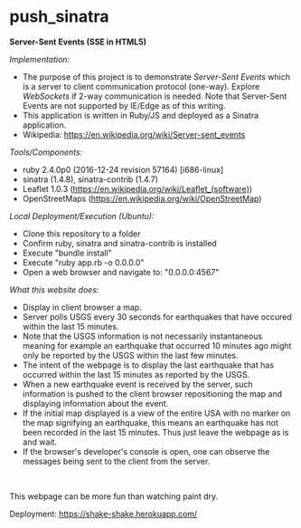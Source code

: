 # push_sinatra
**Server-Sent Events (SSE in HTML5)**


*Implementation:*

- The purpose of this project is to demonstrate <i>Server-Sent Events</i> which is a server to client communication protocol (one-way).  Explore <i>WebSockets</i> if 2-way communication is needed.  Note that Server-Sent Events are not supported by IE/Edge as of this writing.
- This application is written in Ruby/JS and deployed as a Sinatra application.
- Wikipedia: https://en.wikipedia.org/wiki/Server-sent_events

*Tools/Components:*

- ruby 2.4.0p0 (2016-12-24 revision 57164) [i686-linux] 
- sinatra (1.4.8), sinatra-contrib (1.4.7)
- Leaflet 1.0.3 (https://en.wikipedia.org/wiki/Leaflet_(software))
- OpenStreetMaps (https://en.wikipedia.org/wiki/OpenStreetMap)

*Local Deployment/Execution (Ubuntu):*

- Clone this repository to a folder
- Confirm ruby, sinatra and sinatra-contrib is installed
- Execute "bundle install"
- Execute "ruby app.rb -o 0.0.0.0"
- Open a web browser and navigate to: "0.0.0.0:4567"

*What this website does:*

- Display in client browser a map.
- Server polls USGS every 30 seconds for earthquakes that have occured within the last 15 minutes.
- Note that the USGS information is not necessarily instantaneous meaning for example an earthquake that occurred 10 minutes ago might only be reported by the USGS within the last few minutes.
- The intent of the webpage is to display the last earthquake that has occurred within the last 15 minutes as reported by the USGS.
- When a new earthquake event is received by the server, such information is pushed to the client browser repositioning the map and displaying information about the event.
- If the initial map displayed is a view of the entire USA with no marker on the map signifying an earthquake, this means an earthquake has not been recorded in the last 15 minutes.  Thus just leave the webpage as is and wait.
- If the browser's developer's console is open, one can observe the messages being sent to the client from the server.
</br>

This webpage can be more fun than watching paint dry.

Deployment: https://shake-shake.herokuapp.com/

